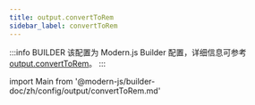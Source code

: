 ```yaml
---
title: output.convertToRem
sidebar_label: convertToRem
---
```


:::info BUILDER
该配置为 Modern.js Builder 配置，详细信息可参考 [output.convertToRem](https://modernjs.dev/builder/zh/api/config-output.html#output-converttorem)。
:::

import Main from '@modern-js/builder-doc/zh/config/output/convertToRem.md'

<Main />
